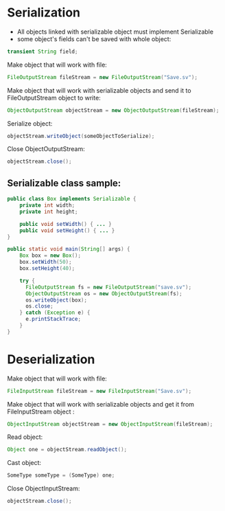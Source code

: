 Serialization
=============

* All objects linked with serializable object must implement Serializable
* some object's fields can't be saved with whole object:
```java
transient String field;
```




Make object that will work with file:
```java
FileOutputStream fileStream = new FileOutputStream("Save.sv");
```

Make object that will work with serializable objects and send it to FileOutputStream object to write:
```java
ObjectOutputStream objectStream = new ObjectOutputStream(fileStream);
```

Serialize object:
```java
objectStream.writeObject(someObjectToSerialize);
```

Close ObjectOutputStream:
```java
objectStream.close();
```

Serializable class sample:
--------------------------
```java
public class Box implements Serializable {
    private int width;
    private int height;

    public void setWidth() { ... }
    public void setHeight() { ... }
}

public static void main(String[] args) {
    Box box = new Box();
    box.setWidth(50);
    box.setHeight(40);

    try {
      FileOutputStream fs = new FileOutputStream("save.sv");
      ObjectOutputStream os = new ObjectOutputStream(fs);
      os.writeObject(box);
      os.close;
    } catch (Exception e) {
      e.printStackTrace;
    }
}
```

Deserialization
===============

Make object that will work with file:
```java
FileInputStream fileStream = new FileInputStream("Save.sv");
```
Make object that will work with serializable objects and get it from FileInputStream object :
```java
ObjectInputStream objectStream = new ObjectInputStream(fileStream);
```
Read object:
```java
Object one = objectStream.readObject();
```

Cast object:
```java
SomeType someType = (SomeType) one;
```

Close ObjectInputStream:
```java
objectStream.close();
```

